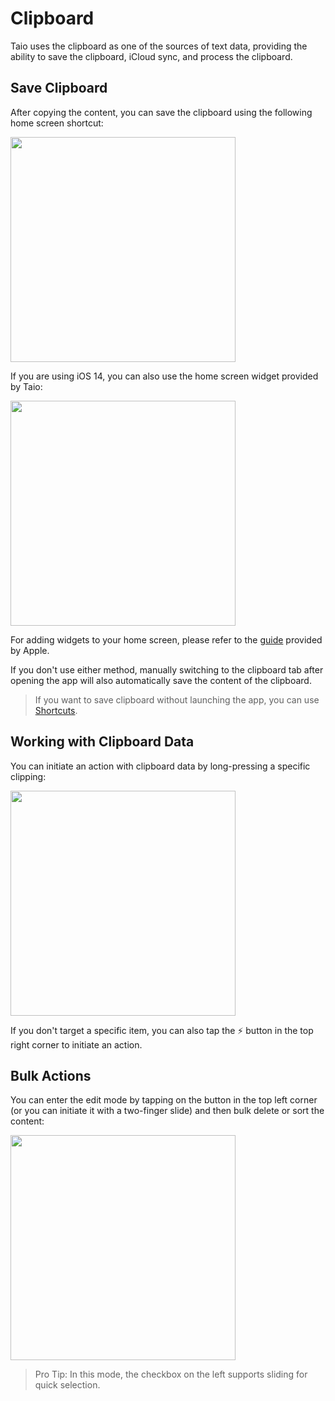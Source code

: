# Clipboard

Taio uses the clipboard as one of the sources of text data, providing the ability to save the clipboard, iCloud sync, and process the clipboard.

## Save Clipboard

After copying the content, you can save the clipboard using the following home screen shortcut:

<img src="/quick-start/assets/IMG_1.png" width="360" />

If you are using iOS 14, you can also use the home screen widget provided by Taio:

<img src="/quick-start/assets/IMG_2.png" width="360" />

For adding widgets to your home screen, please refer to the [guide](https://support.apple.com/en-us/HT207122) provided by Apple.

If you don't use either method, manually switching to the clipboard tab after opening the app will also automatically save the content of the clipboard.

> If you want to save clipboard without launching the app, you can use [Shortcuts](integration/shortcuts.md).

## Working with Clipboard Data

You can initiate an action with clipboard data by long-pressing a specific clipping:

<img src="/quick-start/assets/IMG_3.png" width="360" />

If you don't target a specific item, you can also tap the ⚡️ button in the top right corner to initiate an action.

## Bulk Actions

You can enter the edit mode by tapping on the button in the top left corner (or you can initiate it with a two-finger slide) and then bulk delete or sort the content:

<img src="/quick-start/assets/IMG_4.png" width="360" />

> Pro Tip: In this mode, the checkbox on the left supports sliding for quick selection.